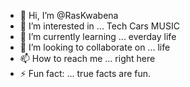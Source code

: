 - 👋 Hi, I’m @RasKwabena
- 👀 I’m interested in ... Tech Cars MUSIC
- 🌱 I’m currently learning ... everday life
- 💞️ I’m looking to collaborate on ... life
- 📫 How to reach me ... right here 
- ⚡ Fun fact: ... true facts are fun.

<!---
RasKwabena/RasKwabena is a ✨ special ✨ repository because its `README.md` (this file) appears on your GitHub profile.
You can click the Preview link to take a look at your changes.
--->
